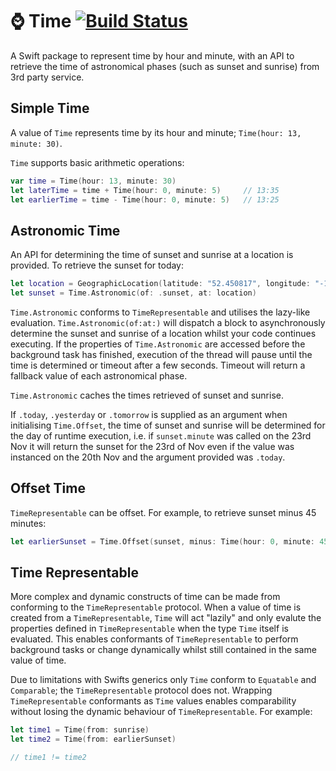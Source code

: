 # ⌚️ Time [![Build Status](https://travis-ci.org/OhItsShaun/Time.svg?branch=master)](https://travis-ci.org/OhItsShaun/Time)

A Swift package to represent time by hour and minute, with an API to retrieve the time of astronomical phases (such as sunset and sunrise) from 3rd party service. 

## Simple Time  
A value of `Time` represents time by its hour and minute; `Time(hour: 13, minute: 30)`.

`Time` supports basic arithmetic operations:

````Swift 
var time = Time(hour: 13, minute: 30)
let laterTime = time + Time(hour: 0, minute: 5) 	// 13:35
let earlierTime = time - Time(hour: 0, minute: 5) 	// 13:25
````

## Astronomic Time
An API for determining the time of sunset and sunrise at a location is provided. To retrieve the sunset for today:
````Swift
let location = GeographicLocation(latitude: "52.450817", longitude: "-1.930513") // provide your own location
let sunset = Time.Astronomic(of: .sunset, at: location)
````

`Time.Astronomic` conforms to `TimeRepresentable` and utilises the lazy-like evaluation. `Time.Astronomic(of:at:)` will dispatch a block to asynchronously determine the sunset and sunrise of a location whilst your code continues executing. If the properties of `Time.Astronomic` are accessed before the background task has finished, execution of the thread will pause until the time is determined or timeout after a few seconds. Timeout will return a fallback value of each astronomical phase. 

`Time.Astronomic` caches the times retrieved of sunset and sunrise.

If `.today`, `.yesterday` or `.tomorrow` is supplied as an argument when initialising `Time.Offset`, the time of sunset and sunrise will be determined for the day of runtime execution, i.e. if `sunset.minute` was called on the 23rd Nov it will return the sunset for the 23rd of Nov even if the value was instanced on the 20th Nov and the argument provided was `.today`.


## Offset Time 
`TimeRepresentable` can be offset. For example, to retrieve sunset minus 45 minutes:
````Swift 
let earlierSunset = Time.Offset(sunset, minus: Time(hour: 0, minute: 45))
````

## Time Representable
More complex and dynamic constructs of time can be made from conforming to the `TimeRepresentable` protocol. When a value of time is created from a `TimeRepresentable`, `Time` will act "lazily" and only evalute the properties defined in `TimeRepresentable` when the type `Time` itself is evaluated. This enables conformants of `TimeRepresentable` to perform background tasks or change dynamically whilst still contained in the same value of time.

Due to limitations with Swifts generics only `Time` conform to `Equatable` and `Comparable`; the `TimeRepresentable` protocol does not. Wrapping `TimeRepresentable` conformants as `Time` values enables comparability without losing the dynamic behaviour of `TimeRepresentable`. For example:

````Swift 
let time1 = Time(from: sunrise)
let time2 = Time(from: earlierSunset)

// time1 != time2
````
